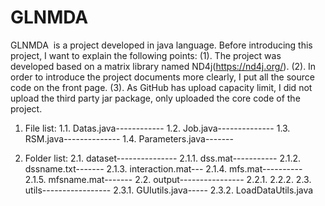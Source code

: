 # GLNMDA
GLNMDA  is a project developed in java language. Before introducing this project, I want to explain the following points:
(1). The project was developed based on a matrix library named ND4j(https://nd4j.org/). 
(2). In order to introduce the project documents more clearly, I put all the source code on the front page.
(3). As GitHub has upload capacity limit, I did not upload the third party jar package, only uploaded the core code of the project.

1. File list:
1.1. Datas.java------------
1.2. Job.java--------------
1.3. RSM.java--------------
1.4. Parameters.java-------

2. Folder list:
2.1. dataset---------------
  2.1.1. dss.mat-----------
  2.1.2. dssname.txt-------
  2.1.3. interaction.mat---
  2.1.4. mfs.mat----------
  2.1.5. mfsname.mat-------
2.2. output----------------
  2.2.1. 
  2.2.2.
2.3. utils-----------------
  2.3.1. GUIutils.java-----
  2.3.2. LoadDataUtils.java
